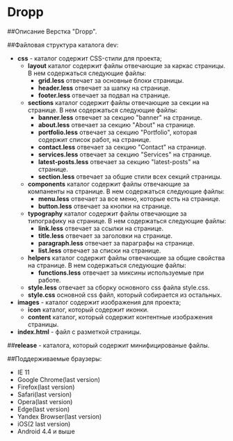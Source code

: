 # Dropp

##Описание
Верстка  "Dropp".

##Файловая структура каталога dev:
* **css** - каталог содержит CSS-стили для проекта;
	- **layout** каталог содержит файлы отвечающие за каркас страницы. В нем содержаться следующие файлы:
		+ **grid.less** отвечает за основные блоки страницы.
		+ **header.less** отвечает за шапку на странице.
		+ **footer.less** отвечает за подвал на странице.
	- **sections** каталог содержит файлы отвечающие за секции на странице. В нем содержаться следующие файлы:
		+ **banner.less** отвечает за секцию "banner" на странице.
		+ **about.less** отвечает за секцию "About" на странице.
		+ **portfolio.less** отвечает за секцию "Portfolio", которая содержит список работ, на странице.
		+ **contact.less** отвечает за секцию "Contact" на странице.
		+ **services.less** отвечает за секцию "Services" на странице.
		+ **latest-posts.less** отвечает за секцию "latest-posts" на странице.
		+ **section.less** отвечает за общие стили всех секций страницы.
	- **components** каталог содержит файлы отвечающие за компаненты на странице. В нем содержаться следующие файлы:
		+ **menu.less** отвечает за все меню, которые есть на странице.
		+ **button.less** отвечает за кнопки на странице.
	- **typography** каталог содержит файлы отвечающие за типографику на странице. В нем содержаться следующие файлы:
		+ **link.less** отвечает за ссылки на странице.
		+ **title.less** отвечает за заголовки на странице.
		+ **paragraph.less** отвечает за параграфы на странице.
		+ **list.less** отвечает за списки на странице.
	- **helpers** каталог содержит файлы отвечающие за общие свойства на странице. В нем содержаться следующие файлы:
		+ **functions.less** отвечает за миксины используемые при работе.
	- **style.less** отвечает за сборку основного css файла style.css.
	- **style.css** основной css файл, который собирается из остальных.
* **images** - каталог содержит изображения для проекта;
	+ **icon** каталог, который содержит иконки.
	+ **content** каталог, который содержит контентные изображения страницы.
* **index.html** - файл с разметкой страницы.

##**release** - каталога, который содержит минифицированые файлы.

##Поддерживаемые браузеры:
* IE 11
* Google Chrome(last version)
* Firefox(last version)
* Safari(last version)
* Opera(last version)
* Edge(last version)
* Yandex Browser(last version)
* iOS(2 last version)
* Android 4.4 и выше